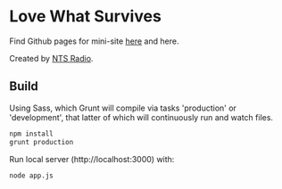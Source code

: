 # Love What Survives

Find Github pages for mini-site [here](https://github.com/ntslive/love-what-survives) and here.

Created by [NTS Radio](http://www.nts.live).

## Build

Using Sass, which Grunt will compile via tasks 'production' or 'development', that latter of which will continuously run and watch files.

```bash
npm install
grunt production
```

Run local server (http://localhost:3000) with:
```
node app.js
```